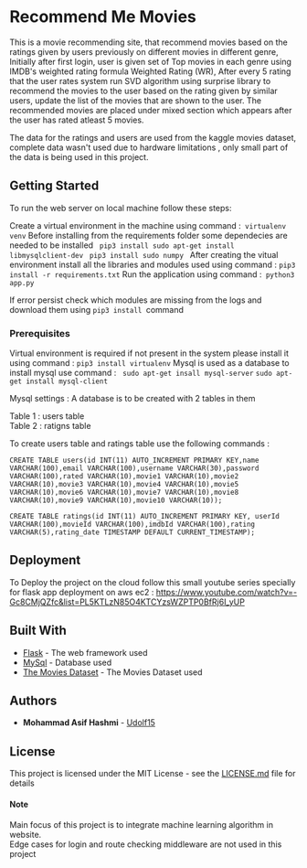 # Recommend Me Movies

This is a movie recommending site, that recommend movies based on the ratings given by users previously on different movies in different genre, Initially after first login, user is given set of Top movies in each genre using IMDB's weighted rating formula Weighted Rating (WR), After every 5 rating that the user rates system run SVD algorithm using surprise library to recommend the movies to the user based on the rating given by similar users, update the list of the movies that are shown to the user. The recommended movies are placed under mixed section which appears after the user has rated atleast 5 movies.

The data for the ratings and users are used from the kaggle movies dataset, complete data wasn't used due to hardware limitations , only small part of the data is being used in this project.  


## Getting Started

To run the web server on local machine follow these steps:

Create a virtual environment in the machine using command :``` virtualenv venv```
Before installing from the requirements folder some dependecies are needed to be installed
```  pip3 install sudo apt-get install libmysqlclient-dev ```
```  pip3 install sudo numpy  ```
After creating the vitual environment install all the libraries and modules used using command : ``` pip3 install -r requirements.txt ```
Run the application using command :``` python3 app.py```

If error persist check which modules are missing from the logs and download them using ```pip3 install ```command

### Prerequisites

Virtual environment is required if not present in the system please install it using command : ``` pip3 install virtualenv ```
Mysql is used as a database to install mysql use command : ``` sudo apt-get insall mysql-server``` ``` sudo apt-get install mysql-client ```

Mysql settings :
A database is to be created with 2 tables in them

Table 1 : users table  
Table 2 : ratigns table  

To create users table and ratings table use the following commands : 

``` CREATE TABLE users(id INT(11) AUTO_INCREMENT PRIMARY KEY,name VARCHAR(100),email VARCHAR(100),username VARCHAR(30),password VARCHAR(100),rated VARCHAR(10),movie1 VARCHAR(10),movie2 VARCHAR(10),movie3 VARCHAR(10),movie4 VARCHAR(10),movie5 VARCHAR(10),movie6 VARCHAR(10),movie7 VARCHAR(10),movie8 VARCHAR(10),movie9 VARCHAR(10),movie10 VARCHAR(10)); ```

``` CREATE TABLE ratings(id INT(11) AUTO_INCREMENT PRIMARY KEY, userId VARCHAR(100),movieId VARCHAR(100),imdbId VARCHAR(100),rating VARCHAR(5),rating_date TIMESTAMP DEFAULT CURRENT_TIMESTAMP); ```

## Deployment

To Deploy the project on the cloud follow this small youtube series specially for flask app deployment on aws ec2 : https://www.youtube.com/watch?v=-Gc8CMjQZfc&list=PL5KTLzN85O4KTCYzsWZPTP0BfRj6I_yUP

## Built With

* [Flask](http://flask.pocoo.org/) - The web framework used
* [MySql](https://www.mysql.com/) - Database used
* [The Movies Dataset](https://www.kaggle.com/rounakbanik/the-movies-dataset) - The Movies Dataset used

## Authors

* **Mohammad Asif Hashmi** - [Udolf15](https://github.com/Udolf15)

## License

This project is licensed under the MIT License - see the [LICENSE.md](https://github.com/Udolf15/recommendMeMovies/blob/master/LICENSE) file for details

#### Note  

Main focus of this project is to integrate machine learning algorithm in website.  
Edge cases for login and route checking middleware are not used in this project
